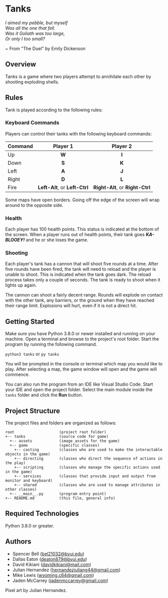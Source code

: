 # Tanks
_I aimed my pebble, but myself_  
_Was all the one that fell._  
_Was it Goliath was too large,_  
_Or only I too small?_  

~ From "The Duel" by Emily Dickenson 

## Overview
Tanks is a game where two players attempt to annihilate each other by shooting exploding shells.

## Rules
Tank is played according to the following rules:

### Keyboard Commands
Players can control their tanks with the following keyboard commands:

| Command | Player 1  | Player 2 |
| :---    |   :---:   |   :---:  |
| Up      |     **W**     |     **I**    |
| Down    |     **S**     |     **K**    |
| Left    |     **A**     |     **J**    |
| Right   |     **D**     |     **L**    |
| Fire    | **Left-Alt**, or **Left-Ctrl** | **Right-Alt**, or **Right-Ctrl** |

Some maps have open borders. Going off the edge of the screen will wrap around to the opposite side.

### Health
Each player has 100 health points. This status is indicated at the bottom of the screen. When a player runs out of health points, their tank goes ***KA-BLOOEY!*** and he or she loses the game.

### Shooting
Each player's tank has a cannon that will shoot five rounds at a time. After five rounds have been fired, the tank will need to reload and the player is unable to shoot. This is indicated when the tank goes dark. The reload process takes only a couple of seconds. The tank is ready to shoot when it lights up again.

The cannon can shoot a fairly decent range. Rounds will explode on contact with the other tank, any barriers, or the ground when they have reached their range limit. Explosions will hurt, even if it is not a direct hit. 

## Getting Started
Make sure you have Python 3.8.0 or newer installed and running on your machine. Open a terminal and browse to the project's root folder. Start the program by running the following command.

`python3 tanks` or `py tanks`

You will be prompted in the console or terminal which map you would like to play. After selecting a map, the game window will open and the game will commence.

You can also run the program from an IDE like Visual Studio Code. Start your IDE and open the project folder. Select the main module inside the `tanks` folder and click the **Run** button.

## Project Structure
The project files and folders are organized as follows:
```
root                    (project root folder)
+-- tanks               (source code for game)
  +-- assets            (image assets for the game)
  +-- game              (specific classes)
    +-- casting         (classes who are used to make the interactable objects in the game)
    +-- directing       (classes who direct the sequence of actions in the play)
    +-- scripting       (classes who manage the specific actions used in the game)
    +-- services        (classes that provide input and output from monitor and keyboard)
    +-- shared          (classes who are used to manage attributes in other classes)
  +-- __main__.py       (program entry point)
+-- README.md           (this file, general info)
```

## Required Technologies
Python 3.8.0 or greater.

## Authors
- Spencer Bell (bel21032@byui.edu)
- Dallas Eaton (deaton879@byui.edu)
- David Kikiani (davidkikiani@mail.com)
- Julian Hernandez (hernandezjuliang44@gmail.com)
- Mike Lewis (wyoming.c64@gmail.com)
- Jaden McCarrey (jadenmccarrey@gmail.com)

Pixel art by Julian Hernandez.
